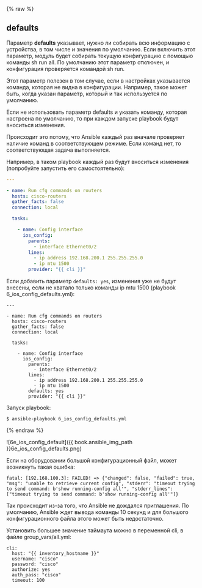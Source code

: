 {% raw %}
## defaults

Параметр __defaults__ указывает, нужно ли собирать всю информацию с устройства, в том числе и значения по умолчанию.
Если включить этот параметр, модуль будет собирать текущую конфигурацию с помощью команды sh run all.
По умолчанию этот параметр отключен, и конфигурация проверяется командой sh run.

Этот параметр полезен в том случае, если в настройках указывается команда, которая не видна в конфигурации.
Например, такое может быть, когда указан параметр, который и так используется по умолчанию.


Если не использовать параметр defaults и указать команду, которая настроена по умолчанию, то  при каждом запуске playbook будут вноситься изменения.

Происходит это потому, что Ansible каждый раз вначале проверяет наличие команд в соответствующем режиме.
Если команд нет, то соответствующая задача выполняется.


Например, в таком playbook каждый раз будут вноситься изменения (попробуйте запустить его самостоятельно):
```yml
---

- name: Run cfg commands on routers
  hosts: cisco-routers
  gather_facts: false
  connection: local

  tasks:

    - name: Config interface
      ios_config:
        parents:
          - interface Ethernet0/2
        lines:
          - ip address 192.168.200.1 255.255.255.0
          - ip mtu 1500
        provider: "{{ cli }}"
```

Если добавить параметр ```defaults: yes```, изменения уже не будут внесены, если не хватало только команды ip mtu 1500 (playbook 6_ios_config_defaults.yml):
```
---

- name: Run cfg commands on routers
  hosts: cisco-routers
  gather_facts: false
  connection: local

  tasks:

    - name: Config interface
      ios_config:
        parents:
          - interface Ethernet0/2
        lines:
          - ip address 192.168.200.1 255.255.255.0
          - ip mtu 1500
        defaults: yes
        provider: "{{ cli }}"
```

Запуск playbook:
```
$ ansible-playbook 6_ios_config_defaults.yml
```
{% endraw %}

![6e_ios_config_default]({{ book.ansible_img_path }}6e_ios_config_defaults.png)


Если на оборудовании большой конфигурационный файл, может возникнуть такая ошибка:
```
fatal: [192.168.100.3]: FAILED! => {"changed": false, "failed": true, "msg": "unable to retrieve current config", "stderr": "timeout trying to send command: b'show running-config all'", "stderr_lines": ["timeout trying to send command: b'show running-config all'"]}
```

Так происходит из-за того, что Ansible не дождался приглашения.
По умолчанию, Ansible ждет вывода команды 10 секунд и для большого конфигурационного файла этого может быть недостаточно.

Установить большее значение таймаута можно в переменной cli, в файле group_vars/all.yml:
```
cli:
  host: "{{ inventory_hostname }}"
  username: "cisco"
  password: "cisco"
  authorize: yes
  auth_pass: "cisco"
  timeout: 100
```

